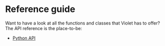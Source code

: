 # Reference guide

Want to have a look at all the functions and classes that Violet has to offer?
The API reference is the place-to-be:

- [Python API](https://api.violet.m-rots.com/vi)